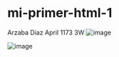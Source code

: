 # mi-primer-html-1
Arzaba Diaz April 1173 3W
![image](https://github.com/user-attachments/assets/11e575db-4f28-47c6-84d8-b0b5416c9712)

![image](https://github.com/user-attachments/assets/42539860-968f-4075-83d5-6cd1808b3343)

